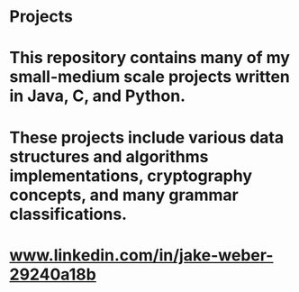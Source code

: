 # Projects

# This repository contains many of my small-medium scale projects written in Java, C, and Python.

# These projects include various data structures and algorithms implementations, cryptography concepts, and many grammar classifications.

# www.linkedin.com/in/jake-weber-29240a18b
